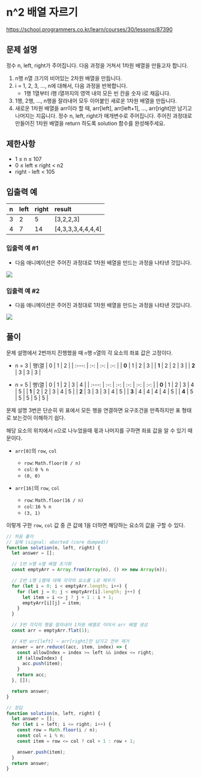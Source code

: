 # n^2 배열 자르기

https://school.programmers.co.kr/learn/courses/30/lessons/87390

## 문제 설명

정수 n, left, right가 주어집니다. 다음 과정을 거쳐서 1차원 배열을 만들고자 합니다.

1. n행 n열 크기의 비어있는 2차원 배열을 만듭니다.
2. i = 1, 2, 3, ..., n에 대해서, 다음 과정을 반복합니다.
   - 1행 1열부터 i행 i열까지의 영역 내의 모든 빈 칸을 숫자 i로 채웁니다.
3. 1행, 2행, ..., n행을 잘라내어 모두 이어붙인 새로운 1차원 배열을 만듭니다.
4. 새로운 1차원 배열을 arr이라 할 때, arr[left], arr[left+1], ..., arr[right]만 남기고 나머지는 지웁니다.
   정수 n, left, right가 매개변수로 주어집니다. 주어진 과정대로 만들어진 1차원 배열을 return 하도록 solution 함수를 완성해주세요.

## 제한사항

- 1 ≤ n ≤ 107
- 0 ≤ left ≤ right < n2
- right - left < 105

## 입출력 예

| n   | left | right | result            |
| :-- | :--- | :---- | :---------------- |
| 3   | 2    | 5     | [3,2,2,3]         |
| 4   | 7    | 14    | [4,3,3,3,4,4,4,4] |

### 입출력 예 #1

- 다음 애니메이션은 주어진 과정대로 1차원 배열을 만드는 과정을 나타낸 것입니다.

<img src="https://grepp-programmers.s3.amazonaws.com/production/file_resource/103/FlattenedFills_ex1.gif">

### 입출력 예 #2

- 다음 애니메이션은 주어진 과정대로 1차원 배열을 만드는 과정을 나타낸 것입니다.

<img src="https://grepp-programmers.s3.amazonaws.com/production/file_resource/104/FlattenedFills_ex2.gif">

## 풀이

문제 설명에서 2번까지 진행했을 때
`n`행 `n`열의 각 요소의 좌표 값은 고정이다.
- n = 3
  | 행\열 |  0  |  1  |  2  |
  | :---: | :-: | :-: | :-: |
  | **0** |  1  |  2  |  3  |
  | **1** |  2  |  2  |  3  |
  | **2** |  3  |  3  |  3  |

- n = 5
  | 행\열 |  0  |  1  |  2  |  3  |  4  |
  | :---: | :-: | :-: | :-: | :-: | :-: |
  | **0** |  1  |  2  |  3  |  4  |  5  |
  | **1** |  2  |  2  |  3  |  4  |  5  |
  | **2** |  3  |  3  |  3  |  4  |  5  |
  | **3** |  4  |  4  |  4  |  4  |  5  |
  | **4** |  5  |  5  |  5  |  5  |  5  |

문제 설명 3번은 단순히 위 표에서 모든 행을 연결하면 요구조건을 만족하지만 표 형태로 보는것이 이해하기 쉽다.

해당 요소의 위치에서 `n`으로 나누었을때 몫과 나머지를 구하면 좌표 값을 알 수 있기 때문이다.

* `arr[0]`의 `row`, `col`
  * `row`: `Math.floor(0 / n)`
  * `col`: `0 % n`
  * `(0, 0)`

* `arr[16]`의 `row`, `col`
  * `row`: `Math.floor(16 / n)`
  * `col`: `16 % n`
  * `(3, 1)`

이렇게 구한 `row`, `col` 값 중 큰 값에 1을 더하면 해당하는 요소의 값을 구할 수 있다.

```js
// 처음 풀이
// 실패 (signal: aborted (core dumped))
function solution(n, left, right) {
  let answer = [];

  // 1번 n행 n열 배열 초기화
  const emptyArr = Array.from(Array(n), () => new Array(n));

  // 2번 i행 i열에 대해 각각의 요소를 i로 채우기
  for (let i = 0; i < emptyArr.length; i++) {
    for (let j = 0; j < emptyArr[i].length; j++) {
      let item = i <= j ? j + 1 : i + 1;
      emptyArr[i][j] = item;
    }
  }

  // 3번 각각의 행을 잘라내어 1차원 배열로 이어서 arr 배열 생성
  const arr = emptyArr.flat(1);

  // 4번 arr[left] ~ arr[right]만 남기고 전부 제거
  answer = arr.reduce((acc, item, index) => {
    const allowIndex = index >= left && index <= right;
    if (allowIndex) {
      acc.push(item);
    }
    return acc;
  }, []);

  return answer;
}

// 정답
function solution(n, left, right) {
  let answer = [];
  for (let i = left; i <= right; i++) {
    const row = Math.floor(i / n);
    const col = i % n;
    const item = row <= col ? col + 1 : row + 1;

    answer.push(item);
  }
  return answer;
}
```
